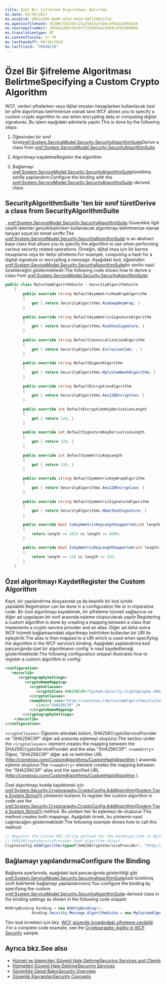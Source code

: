 ```yaml
---
title: Özel Bir Şifreleme Algoritması Belirtme
ms.date: 03/30/2017
ms.assetid: d662a305-8e09-451d-9a59-b0f12b012f1d
ms.openlocfilehash: 55200732b392c15a25853af28ecdf9e32d092da4
ms.sourcegitcommit: 205b9a204742e9c77256d43ac9d94c3f82909808
ms.translationtype: MT
ms.contentlocale: tr-TR
ms.lasthandoff: 09/10/2019
ms.locfileid: "70849110"
---
```

# <a name="specifying-a-custom-crypto-algorithm"></a><span data-ttu-id="ad0f1-102">Özel Bir Şifreleme Algoritması Belirtme</span><span class="sxs-lookup"><span data-stu-id="ad0f1-102">Specifying a Custom Crypto Algorithm</span></span>
<span data-ttu-id="ad0f1-103">WCF, verileri şifrelerken veya dijital imzaları hesaplarken kullanılacak özel bir şifre algoritması belirtmenize olanak tanır.</span><span class="sxs-lookup"><span data-stu-id="ad0f1-103">WCF allows you to specify a custom crypto algorithm to use when encrypting data or computing digital signatures.</span></span> <span data-ttu-id="ad0f1-104">Bu işlem aşağıdaki adımlarla yapılır:</span><span class="sxs-lookup"><span data-stu-id="ad0f1-104">This is done by the following steps:</span></span>  
  
1. <span data-ttu-id="ad0f1-105">Öğesinden bir sınıf türet<xref:System.ServiceModel.Security.SecurityAlgorithmSuite></span><span class="sxs-lookup"><span data-stu-id="ad0f1-105">Derive a class from <xref:System.ServiceModel.Security.SecurityAlgorithmSuite></span></span>  
  
2. <span data-ttu-id="ad0f1-106">Algoritmayı kaydetme</span><span class="sxs-lookup"><span data-stu-id="ad0f1-106">Register the algorithm</span></span>  
  
3. <span data-ttu-id="ad0f1-107">Bağlamayı <xref:System.ServiceModel.Security.SecurityAlgorithmSuite>türetilmiş sınıfla yapılandırın.</span><span class="sxs-lookup"><span data-stu-id="ad0f1-107">Configure the binding with the <xref:System.ServiceModel.Security.SecurityAlgorithmSuite>-derived class.</span></span>  
  
## <a name="derive-a-class-from-securityalgorithmsuite"></a><span data-ttu-id="ad0f1-108">SecurityAlgorithmSuite 'ten bir sınıf türet</span><span class="sxs-lookup"><span data-stu-id="ad0f1-108">Derive a class from SecurityAlgorithmSuite</span></span>  
 <span data-ttu-id="ad0f1-109">, <xref:System.ServiceModel.Security.SecurityAlgorithmSuite> Güvenlikle ilgili çeşitli işlemler gerçekleştirirken kullanılacak algoritmayı belirtmenize olanak tanıyan soyut bir temel sınıftır.</span><span class="sxs-lookup"><span data-stu-id="ad0f1-109">The <xref:System.ServiceModel.Security.SecurityAlgorithmSuite> is an abstract base class that allows you to specify the algorithm to use when performing various security related operations.</span></span> <span data-ttu-id="ad0f1-110">Örneğin, dijital imza için bir karma hesaplama veya bir iletiyi şifreleme.</span><span class="sxs-lookup"><span data-stu-id="ad0f1-110">For example, computing a hash for a digital signature or encrypting a message.</span></span> <span data-ttu-id="ad0f1-111">Aşağıdaki kod, öğesinden <xref:System.ServiceModel.Security.SecurityAlgorithmSuite>bir sınıfın nasıl türetileceğini göstermektedir:</span><span class="sxs-lookup"><span data-stu-id="ad0f1-111">The following code shows how to derive a class from <xref:System.ServiceModel.Security.SecurityAlgorithmSuite>:</span></span>  
  
```csharp  
public class MyCustomAlgorithmSuite : SecurityAlgorithmSuite  
    {  
        public override string DefaultAsymmetricKeyWrapAlgorithm  
        {  
            get { return SecurityAlgorithms.RsaOaepKeyWrap; }  
        }  
  
        public override string DefaultAsymmetricSignatureAlgorithm  
        {  
            get { return SecurityAlgorithms.RsaSha1Signature; }  
        }  
  
        public override string DefaultCanonicalizationAlgorithm  
        {  
            get { return SecurityAlgorithms.ExclusiveC14n; ; }  
        }  
  
        public override string DefaultDigestAlgorithm  
        {  
            get { return SecurityAlgorithms.MyCustomHashAlgorithm; }  
        }  
  
        public override string DefaultEncryptionAlgorithm  
        {  
            get { return SecurityAlgorithms.Aes128Encryption; }  
        }  
  
        public override int DefaultEncryptionKeyDerivationLength  
        {  
            get { return 128; }  
        }  
  
        public override int DefaultSignatureKeyDerivationLength  
        {  
            get { return 128; }  
        }  
  
        public override int DefaultSymmetricKeyLength  
        {  
            get { return 128; }  
        }  
  
        public override string DefaultSymmetricKeyWrapAlgorithm  
        {  
            get { return SecurityAlgorithms.Aes128Encryption; }  
        }  
  
        public override string DefaultSymmetricSignatureAlgorithm  
        {  
            get { return SecurityAlgorithms.HmacSha1Signature; }  
        }  
  
        public override bool IsAsymmetricKeyLengthSupported(int length)  
        {  
            return length >= 1024 && length <= 4096;  
        }  
  
        public override bool IsSymmetricKeyLengthSupported(int length)  
        {  
            return length >= 128 && length <= 256;  
        }  
    }  
```  
  
## <a name="register-the-custom-algorithm"></a><span data-ttu-id="ad0f1-112">Özel algoritmayı Kaydet</span><span class="sxs-lookup"><span data-stu-id="ad0f1-112">Register the Custom Algorithm</span></span>  
 <span data-ttu-id="ad0f1-113">Kayıt, bir yapılandırma dosyasında ya da kesinlik bir kod içinde yapılabilir.</span><span class="sxs-lookup"><span data-stu-id="ad0f1-113">Registration can be done in a configuration file or in imperative code.</span></span> <span data-ttu-id="ad0f1-114">Bir özel algoritmayı kaydetmek, bir şifreleme hizmeti sağlayıcısı ve diğer ad uygulayan bir sınıf arasında eşleme oluşturularak yapılır.</span><span class="sxs-lookup"><span data-stu-id="ad0f1-114">Registering a custom algorithm is done by creating a mapping between a class that implements a crypto service provider and an alias.</span></span> <span data-ttu-id="ad0f1-115">Diğer ad daha sonra WCF hizmeti bağlamasındaki algoritmayı belirtirken kullanılan bir URI ile eşleştirilir.</span><span class="sxs-lookup"><span data-stu-id="ad0f1-115">The alias is then mapped to a URI which is used when specifying the algorithm in the WCF service’s binding.</span></span> <span data-ttu-id="ad0f1-116">Aşağıdaki yapılandırma kod parçacığında özel bir algoritmanın config 'e nasıl kaydedileceği gösterilmektedir:</span><span class="sxs-lookup"><span data-stu-id="ad0f1-116">The following configuration snippet illustrates how to register a custom algorithm in config:</span></span>  
  
```xml  
<configuration>  
   <mscorlib>  
      <cryptographySettings>  
         <cryptoNameMapping>  
           <cryptoClasses>  
              <cryptoClass SHA256CSP="System.Security.Cryptography.SHA256CryptoServiceProvider, System.Core, Version=3.5.0.0, Culture=neutral, PublicKeyToken=b77a5c561934e089" />  
           </cryptoClasses>  
           <nameEntry name="http://constoso.com/CustomAlgorithms/CustomHashAlgorithm"  
              class="SHA256CSP" />  
           </cryptoNameMapping>  
        </cryptographySettings>  
    </mscorlib>  
</configuration>  
```  
  
 <span data-ttu-id="ad0f1-117"><`cryptoClasses`> Öğesinin altındaki bölüm, SHA256CryptoServiceProvider ve "SHA256CSP" diğer adı arasında eşlemeyi oluşturur.</span><span class="sxs-lookup"><span data-stu-id="ad0f1-117">The section under the <`cryptoClasses`> element creates the mapping between the SHA256CryptoServiceProvider and the alias "SHA256CSP".</span></span> <span data-ttu-id="ad0f1-118"><`nameEntry`> Öğesi, "SHA256CSP" diğer adı ve belirtilen URL (http://constoso.com/CustomAlgorithms/CustomHashAlgorithm ) arasında eşleme oluşturur.</span><span class="sxs-lookup"><span data-stu-id="ad0f1-118">The <`nameEntry`> element creates the mapping between the "SHA256CSP" alias and the specified URL (http://constoso.com/CustomAlgorithms/CustomHashAlgorithm ).</span></span>  
  
 <span data-ttu-id="ad0f1-119">Özel algoritmayı kodda kaydetmek için <xref:System.Security.Cryptography.CryptoConfig.AddAlgorithm(System.Type,System.String[])> yöntemini kullanın.</span><span class="sxs-lookup"><span data-stu-id="ad0f1-119">To register the custom algorithm in code use the <xref:System.Security.Cryptography.CryptoConfig.AddAlgorithm(System.Type,System.String[])> method.</span></span> <span data-ttu-id="ad0f1-120">Bu yöntem her iki eşlemeyi de oluşturur.</span><span class="sxs-lookup"><span data-stu-id="ad0f1-120">This method creates both mappings.</span></span> <span data-ttu-id="ad0f1-121">Aşağıdaki örnek, bu yöntemin nasıl çağrılacağını göstermektedir:</span><span class="sxs-lookup"><span data-stu-id="ad0f1-121">The following example shows how to call this method:</span></span>  
  
```csharp
// Register the custom URI string defined for the hashAlgorithm in MyCustomAlgorithmSuite class to create the   
// SHA256CryptoServiceProvider hash algorithm object.  
CryptoConfig.AddAlgorithm(typeof(SHA256CryptoServiceProvider), "http://constoso.com/CustomAlgorithms/CustomHashAlgorithm");  
```  
  
## <a name="configure-the-binding"></a><span data-ttu-id="ad0f1-122">Bağlamayı yapılandırma</span><span class="sxs-lookup"><span data-stu-id="ad0f1-122">Configure the Binding</span></span>  
 <span data-ttu-id="ad0f1-123">Bağlama ayarlarında, aşağıdaki kod parçacığında gösterildiği gibi <xref:System.ServiceModel.Security.SecurityAlgorithmSuite>özel türetilmiş sınıfı belirterek bağlamayı yapılandırırsınız:</span><span class="sxs-lookup"><span data-stu-id="ad0f1-123">You configure the binding by specifying the custom <xref:System.ServiceModel.Security.SecurityAlgorithmSuite>-derived class in the binding settings as shown in the following code snippet:</span></span>  
  
```csharp  
WSHttpBinding binding = new WSHttpBinding();  
            binding.Security.Message.AlgorithmSuite = new MyCustomAlgorithmSuite();  
```  
  
 <span data-ttu-id="ad0f1-124">Tüm kod örnekleri için bkz. [WCF güvenlik örneğindeki şifreleme çevikliği](../samples/cryptographic-agility-in-wcf-security.md) .</span><span class="sxs-lookup"><span data-stu-id="ad0f1-124">For a complete code example, see the [Cryptographic Agility in WCF Security](../samples/cryptographic-agility-in-wcf-security.md) sample.</span></span>  
  
## <a name="see-also"></a><span data-ttu-id="ad0f1-125">Ayrıca bkz.</span><span class="sxs-lookup"><span data-stu-id="ad0f1-125">See also</span></span>

- [<span data-ttu-id="ad0f1-126">Hizmet ve İstemcileri Güvenli Hale Getirme</span><span class="sxs-lookup"><span data-stu-id="ad0f1-126">Securing Services and Clients</span></span>](../feature-details/securing-services-and-clients.md)
- [<span data-ttu-id="ad0f1-127">Hizmetleri Güvenli Hale Getirme</span><span class="sxs-lookup"><span data-stu-id="ad0f1-127">Securing Services</span></span>](../securing-services.md)
- [<span data-ttu-id="ad0f1-128">Güvenliğe Genel Bakış</span><span class="sxs-lookup"><span data-stu-id="ad0f1-128">Security Overview</span></span>](../feature-details/security-overview.md)
- [<span data-ttu-id="ad0f1-129">Güvenlik Kavramları</span><span class="sxs-lookup"><span data-stu-id="ad0f1-129">Security Concepts</span></span>](../feature-details/security-concepts.md)

